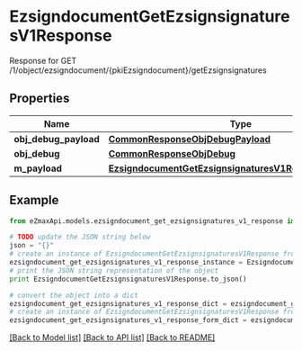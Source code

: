 # EzsigndocumentGetEzsignsignaturesV1Response

Response for GET /1/object/ezsigndocument/{pkiEzsigndocument}/getEzsignsignatures

## Properties

Name | Type | Description | Notes
------------ | ------------- | ------------- | -------------
**obj_debug_payload** | [**CommonResponseObjDebugPayload**](CommonResponseObjDebugPayload.md) |  | 
**obj_debug** | [**CommonResponseObjDebug**](CommonResponseObjDebug.md) |  | [optional] 
**m_payload** | [**EzsigndocumentGetEzsignsignaturesV1ResponseMPayload**](EzsigndocumentGetEzsignsignaturesV1ResponseMPayload.md) |  | 

## Example

```python
from eZmaxApi.models.ezsigndocument_get_ezsignsignatures_v1_response import EzsigndocumentGetEzsignsignaturesV1Response

# TODO update the JSON string below
json = "{}"
# create an instance of EzsigndocumentGetEzsignsignaturesV1Response from a JSON string
ezsigndocument_get_ezsignsignatures_v1_response_instance = EzsigndocumentGetEzsignsignaturesV1Response.from_json(json)
# print the JSON string representation of the object
print EzsigndocumentGetEzsignsignaturesV1Response.to_json()

# convert the object into a dict
ezsigndocument_get_ezsignsignatures_v1_response_dict = ezsigndocument_get_ezsignsignatures_v1_response_instance.to_dict()
# create an instance of EzsigndocumentGetEzsignsignaturesV1Response from a dict
ezsigndocument_get_ezsignsignatures_v1_response_form_dict = ezsigndocument_get_ezsignsignatures_v1_response.from_dict(ezsigndocument_get_ezsignsignatures_v1_response_dict)
```
[[Back to Model list]](../README.md#documentation-for-models) [[Back to API list]](../README.md#documentation-for-api-endpoints) [[Back to README]](../README.md)


